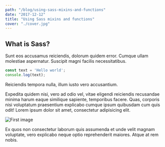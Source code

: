 ```yaml
---
path: "/blog/using-sass-mixins-and-functions"
date: "2017-12-12"
title: "Using Sass mixins and functions"
cover: "./cover.jpg"
---
```


## What is Sass?

Sunt eos accusamus reiciendis, dolorum quidem error. Cumque ullam molestiae aspernatur. Suscipit magni facilis necessitatibus.

```javascript
const text = 'Hello world';
console.log(text);
```

Reiciendis tempora nulla, illum iusto vero accusantium. 

Expedita quidem nisi, vero ad odio vel, vitae eligendi reiciendis recusandae minima harum eaque similique sapiente, temporibus facere. Quas, corporis nisi voluptatum praesentium explicabo cumque ipsum quibusdam cum quis odit!
Lorem ipsum dolor sit amet, consectetur adipisicing elit.

![First image](1.jpg)

Ex quos non consectetur laborum quis assumenda et unde velit magnam voluptate, vero explicabo neque optio reprehenderit maiores. Atque at rem nobis.
